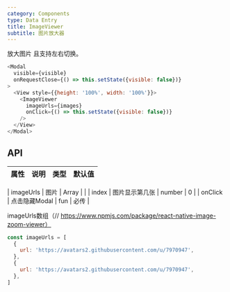 ```yaml
---
category: Components
type: Data Entry
title: ImageViewer
subtitle: 图片放大器
---
```


放大图片 且支持左右切换。

```javascript
<Modal
  visible={visible}
  onRequestClose={() => this.setState({visible: false})}
>
  <View style={{height: '100%', width: '100%'}}>
    <ImageViewer
      imageUrls={images}
      onClick={() => this.setState({visible: false})}
    />
  </View>
</Modal>
```


## API

属性 | 说明 | 类型 | 默认值
----|-----|------|------

| imageUrls   | 图片 | Array | |
| index   | 图片显示第几张 | number | 0 |
| onClick   | 点击隐藏Modal | fun | 必传 |

imageUrls数组（// https://www.npmjs.com/package/react-native-image-zoom-viewer）
```javascript
const imageUrls = [
  {
    url: 'https://avatars2.githubusercontent.com/u/7970947',
  },
  {
    url: 'https://avatars2.githubusercontent.com/u/7970947',
  },
]
```

